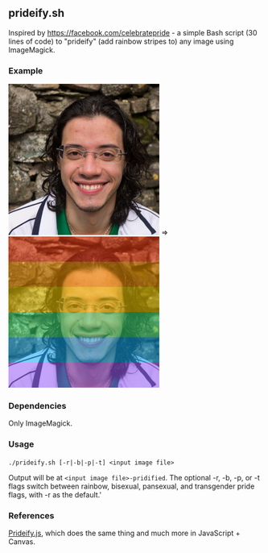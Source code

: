 ## prideify.sh

Inspired by https://facebook.com/celebratepride - a simple Bash script (30 lines of code) to "prideify" (add rainbow stripes to) any image using ImageMagick.

### Example

![Input](example.jpg?raw=true "Input") => ![Output](example.jpg-prideified?raw=true "Output")

### Dependencies

Only ImageMagick.

### Usage

`./prideify.sh [-r|-b|-p|-t] <input image file>`

Output will be at `<input image file>-pridified`. The optional -r, -b, -p, or -t flags switch between rainbow, bisexual, pansexual, and transgender pride flags, with -r as the default.'

### References

[Prideify.js](https://github.com/alexpeattie/prideify/), which does the same thing and much more in JavaScript + Canvas.
